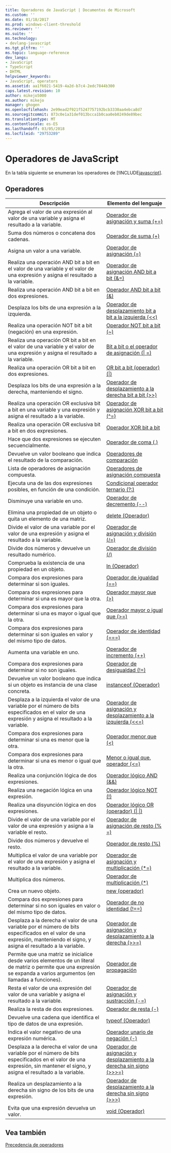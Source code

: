 ```yaml
---
title: Operadores de JavaScript | Documentos de Microsoft
ms.custom: ''
ms.date: 01/18/2017
ms.prod: windows-client-threshold
ms.reviewer: ''
ms.suite: ''
ms.technology:
- devlang-javascript
ms.tgt_pltfrm: ''
ms.topic: language-reference
dev_langs:
- JavaScript
- TypeScript
- DHTML
helpviewer_keywords:
- JavaScript, operators
ms.assetid: aa1f6021-5419-4a2d-b7c4-2edc7844b300
caps.latest.revision: 10
author: mikejo5000
ms.author: mikejo
manager: ghogen
ms.openlocfilehash: 2e99ead2f921f5247757192bcb3330aa4ebca8d7
ms.sourcegitcommit: 873c0e1a31def013bcca1b0caa0eb0249de89bec
ms.translationtype: MT
ms.contentlocale: es-ES
ms.lasthandoff: 03/05/2018
ms.locfileid: "29753289"
---
```

# <a name="javascript-operators"></a>Operadores de JavaScript
En la tabla siguiente se enumeran los operadores de [!INCLUDE[javascript](../../javascript/includes/javascript-md.md)].  
  
## <a name="operators"></a>Operadores  
  
|Descripción|Elemento del lenguaje|  
|-----------------|----------------------|  
|Agrega el valor de una expresión al valor de una variable y asigna el resultado a la variable.|[Operador de asignación y suma (+=)](../../javascript/reference/addition-assignment-operator-decrement-equal-javascript.md)|  
|Suma dos números o concatena dos cadenas.|[Operador de suma (+)](../../javascript/reference/addition-operator-decrement-javascript.md)|  
|Asigna un valor a una variable.|[Operador de asignación (=)](../../javascript/reference/assignment-operator-decrement-equal-javascript.md)|  
|Realiza una operación AND bit a bit en el valor de una variable y el valor de una expresión y asigna el resultado a la variable.|[Operador de asignación AND bit a bit (&=)](../../javascript/reference/bitwise-and-assignment-operator-decrement-equal-javascript.md)|  
|Realiza una operación AND bit a bit en dos expresiones.|[Operador AND bit a bit (&)](../../javascript/reference/bitwise-and-operator-decrement-javascript.md)|  
|Desplaza los bits de una expresión a la izquierda.|[Operador de desplazamiento bit a bit a la izquierda (<\<)](../../javascript/reference/bitwise-left-shift-operator-decrement-javascript.md)|  
|Realiza una operación NOT bit a bit (negación) en una expresión.|[Operador NOT bit a bit (~)](../../javascript/reference/bitwise-not-operator-decrement-tilde-javascript.md)|  
|Realiza una operación OR bit a bit en el valor de una variable y el valor de una expresión y asigna el resultado a la variable.|[Bit a bit o el operador de asignación (&#124; =)](../../javascript/reference/bitwise-or-assignment-operator-decrement-equal-javascript.md)|  
|Realiza una operación OR bit a bit en dos expresiones.|[OR bit a bit (operador) (&#124;)](../../javascript/reference/bitwise-or-operator-decrement-javascript.md)|  
|Desplaza los bits de una expresión a la derecha, manteniendo el signo.|[Operador de desplazamiento a la derecha bit a bit (>>)](../../javascript/reference/bitwise-right-shift-operator-decrement-javascript.md)|  
|Realiza una operación OR exclusiva bit a bit en una variable y una expresión y asigna el resultado a la variable.|[Operador de asignación XOR bit a bit (^=)](../../javascript/reference/bitwise-xor-assignment-operator-decrement-hat-equal-javascript.md)|  
|Realiza una operación OR exclusiva bit a bit en dos expresiones.|[Operador XOR bit a bit](../../javascript/reference/bitwise-xor-operator-decrement-hat-javascript.md)|  
|Hace que dos expresiones se ejecuten secuencialmente.|[Operador de coma (,)](../../javascript/reference/comma-operator-decrement-javascript.md)|  
|Devuelve un valor booleano que indica el resultado de la comparación.|[Operadores de comparación](../../javascript/reference/comparison-operators-javascript.md)|  
|Lista de operadores de asignación compuesta.|[Operadores de asignación compuesta](../../javascript/reference/compound-assignment-operators-javascript.md)|  
|Ejecuta una de las dos expresiones posibles, en función de una condición.|[Condicional operador ternario (?:)](../../javascript/reference/conditional-ternary-operator-decrement-javascript.md)|  
|Disminuye una variable en uno.|[Operador de decremento (--)](../../javascript/reference/increment-and-decrement-operators-javascript.md)|  
|Elimina una propiedad de un objeto o quita un elemento de una matriz.|[delete (Operador)](../../javascript/reference/delete-operator-decrementjavascript.md)|  
|Divide el valor de una variable por el valor de una expresión y asigna el resultado a la variable.|[Operador de asignación y división (/=)](../../javascript/reference/division-assignment-operator-decrement-equal-javascript.md)|  
|Divide dos números y devuelve un resultado numérico.|[Operador de división (/)](../../javascript/reference/division-operator-decrement-javascript.md)|  
|Comprueba la existencia de una propiedad en un objeto.|[In (Operador)](../../javascript/reference/in-operator-decrementjavascript.md)|  
|Compara dos expresiones para determinar si son iguales.|[Operador de igualdad (==)](../../javascript/reference/comparison-operators-javascript.md)|  
|Compara dos expresiones para determinar si una es mayor que la otra.|[Operador mayor que (>)](../../javascript/reference/comparison-operators-javascript.md)|  
|Compara dos expresiones para determinar si una es mayor o igual que la otra.|[Operador mayor o igual que (>=)](../../javascript/reference/comparison-operators-javascript.md)|  
|Compara dos expresiones para determinar si son iguales en valor y del mismo tipo de datos.|[Operador de identidad (===)](../../javascript/reference/comparison-operators-javascript.md)|  
|Aumenta una variable en uno.|[Operador de incremento (++)](../../javascript/reference/increment-and-decrement-operators-javascript.md)|  
|Compara dos expresiones para determinar si no son iguales.|[Operador de desigualdad (!=)](../../javascript/reference/comparison-operators-javascript.md)|  
|Devuelve un valor booleano que indica si un objeto es instancia de una clase concreta.|[instanceof (Operador)](../../javascript/reference/instanceof-operator-decrementjavascript.md)|  
|Desplaza a la izquierda el valor de una variable por el número de bits especificados en el valor de una expresión y asigna el resultado a la variable.|[Operador de asignación y desplazamiento a la izquierda (<<=)](../../javascript/reference/left-shift-assignment-operator-decrement-equal-javascript.md)|  
|Compara dos expresiones para determinar si una es menor que la otra.|[Operador menor que (<)](../../javascript/reference/comparison-operators-javascript.md)|  
|Compara dos expresiones para determinar si una es menor o igual que la otra.|[Menor o igual que, operador (\<=)](../../javascript/reference/comparison-operators-javascript.md)|  
|Realiza una conjunción lógica de dos expresiones.|[Operador lógico AND (&&)](../../javascript/reference/logical-and-operator-decrement-javascript.md)|  
|Realiza una negación lógica en una expresión.|[Operador lógico NOT (!)](../../javascript/reference/logical-not-operator-decrement-exclpt-javascript.md)|  
|Realiza una disyunción lógica en dos expresiones.|[Operador lógico OR (operador) (&#124; &#124;)](../../javascript/reference/logical-or-operator-decrement-javascript.md)|  
|Divide el valor de una variable por el valor de una expresión y asigna a la variable el resto.|[Operador de asignación de resto (% =)](../../javascript/reference/modulus-assignment-operator-decrement-javascript.md)|  
|Divide dos números y devuelve el resto.|[Operador de resto (%)](../../javascript/reference/modulus-operator-decrementjavascript.md)|  
|Multiplica el valor de una variable por el valor de una expresión y asigna el resultado a la variable.|[Operador de asignación y multiplicación (*=)](../../javascript/reference/multiplication-assignment-operator-decrement-equal-javascript.md)|  
|Multiplica dos números.|[Operador de multiplicación (*)](../../javascript/reference/multiplication-operator-decrement-javascript.md)|  
|Crea un nuevo objeto.|[new (operador)](../../javascript/reference/new-operator-decrementjavascript.md)|  
|Compara dos expresiones para determinar si no son iguales en valor o del mismo tipo de datos.|[Operador de no identidad (!==)](../../javascript/reference/comparison-operators-javascript.md)|  
|Desplaza a la derecha el valor de una variable por el número de bits especificados en el valor de una expresión, manteniendo el signo, y asigna el resultado a la variable.|[Operador de asignación y desplazamiento a la derecha (>>=)](../../javascript/reference/right-shift-assignment-operator-decrement-equal-javascript.md)|  
|Permite que una matriz se inicialice desde varios elementos de un literal de matriz o permite que una expresión se expanda a varios argumentos (en llamadas a funciones).|[Operador de propagación](../../javascript/reference/spread-operator-decrement-dot-dot-dot-javascript.md)|  
|Resta el valor de una expresión del valor de una variable y asigna el resultado a la variable.|[Operador de asignación y sustracción (-=)](../../javascript/reference/subtraction-assignment-operator-decrement-equal-javascript.md)|  
|Realiza la resta de dos expresiones.|[Operador de resta (-)](../../javascript/reference/subtraction-operator-decrement-javascript.md)|  
|Devuelve una cadena que identifica el tipo de datos de una expresión.|[typeof (Operador)](../../javascript/reference/typeof-operator-decrementjavascript.md)|  
|Indica el valor negativo de una expresión numérica.|[Operador unario de negación (-)](../../javascript/reference/subtraction-operator-decrement-javascript.md)|  
|Desplaza a la derecha el valor de una variable por el número de bits especificados en el valor de una expresión, sin mantener el signo, y asigna el resultado a la variable.|[Operador de asignación y desplazamiento a la derecha sin signo (>>>=)](../../javascript/reference/unsigned-right-shift-assignment-operator-decrement-equal-javascript.md)|  
|Realiza un desplazamiento a la derecha sin signo de los bits de una expresión.|[Operador de desplazamiento a la derecha sin signo (>>>)](../../javascript/reference/unsigned-right-shift-operator-decrement-javascript.md)|  
|Evita que una expresión devuelva un valor.|[void (Operador)](../../javascript/reference/void-operator-decrementjavascript.md)|  
  
## <a name="see-also"></a>Vea también  
 [Precedencia de operadores](../../javascript/operator-subtractprecedence-javascript.md)